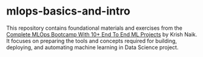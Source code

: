 # mlops-basics-and-intro

This repository contains foundational materials and exercises from the [Complete MLOps Bootcamp With 10+ End To End ML Projects](https://www.udemy.com/share/10bYlh3@WvJIypoI37bSSexp4r1pALQIze1efpfqcHraQu0bIGQvsdoPCXSKp_ROx7762-y9PQ==/) by Krish Naik. It focuses on preparing the tools and concepts required for building, deploying, and automating machine learning in Data Science project.
